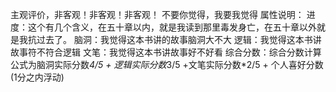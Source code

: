 主观评价，非客观！非客观！非客观！
不要你觉得，我要我觉得
属性说明：
进度：这个有几个含义，在五十章以内，就是我读到那里毒发身亡，在五十章以外就是我抗过去了。
脑洞：我觉得这本书讲的故事脑洞大不大
逻辑：我觉得这本书讲故事符不符合逻辑
文笔：我觉得这本书讲故事好不好看
综合分数：综合分数计算公式为脑洞实际分数*4/5 + 逻辑实际分数*3/5 +文笔实际分数*2/5 + 个人喜好分数(1分之内浮动) 
 